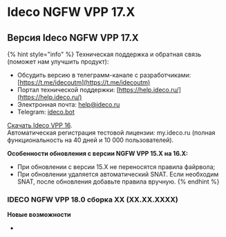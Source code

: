 # Ideco NGFW VPP 17.X

## Версия Ideco NGFW VPP 17.X

{% hint style="info" %}
Техническая поддержка и обратная связь (поможет нам улучшить продукт):

* Обсудить версию в телеграмм-канале с разработчиками: [https://t.me/idecoutm](https://t.me/idecoutm)
* Портал технической поддержки: [https://help.ideco.ru/](https://help.ideco.ru/)
* Электронная почта: help@ideco.ru
* Telegram: [ideco.bot](https://telegram.im/@ideco\_support\_bot)

[Скачать Ideco VPP 16](https://my.ideco.ru/).\
Автоматическая регистрация тестовой лицензии: my.ideco.ru (полная функциональность на 40 дней и 10 000 пользователей).

**Особенности обновления с версии NGFW VPP 15.X на 16.Х:**

* При обновлении с версии 15.Х не переносятся правила файрвола;
* При обновлении удаляется автоматический SNAT. Если необходим SNAT, после обновления добавьте правила вручную.
{% endhint %}

### IDECO NGFW VPP 18.0 сборка ХХ (ХХ.ХХ.ХХХХ)

**Новые возможности**

* 
